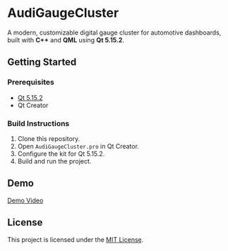 
# AudiGaugeCluster

A modern, customizable digital gauge cluster for automotive dashboards, built with **C++** and **QML** using **Qt 5.15.2**.

## Getting Started

### Prerequisites

- [Qt 5.15.2](https://download.qt.io/archive/qt/5.15/5.15.2/)
- Qt Creator

### Build Instructions

1. Clone this repository.
2. Open `AudiGaugeCluster.pro` in Qt Creator.
3. Configure the kit for Qt 5.15.2.
4. Build and run the project.

## Demo

[Demo Video](https://github.com/user-attachments/assets/796cd251-0e18-4f80-be7a-61b532ce2485)

## License

This project is licensed under the [MIT License](LICENSE).
